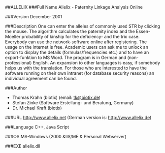 ##ALLELIX
###Full Name
Allelix - Paternity Linkage Analysis Online

###Version
December 2001

###Description
One can enter the alleles of commonly used STR by clicking the mouse. The algorithm calculates the paternity index and the Essen-Moeller probability of kinship for the deficiency- and the trio case. Everybody can use the network-software online after registering. The usage on the internet is free. Academic users can ask me to unlock an option to display the details (formulas/frequencies etc.) and to have an export-funktion to MS Word. The program is in German and (non-professional) English. An expansion to other languages is easy, if somebody helps us with the translation. For those who are interested to have the software running on their own intranet (for database security reasons) an individual agreement can be found.

###Author
* Thomas Krahn (biotix) (email: tk@biotix.de)
* Stefan Zinke (Software Erstellung- und Beratung, Germany)
* Dr. Michael Kraft (biotix)

###URL
http://www.allelix.net (German version is: http://www.allelix.de)

###Language
C++, Java Script

###OS
MS-Windows (2000 &IIS/ME & Personal Webserver)

###EXE
allelix.dll


